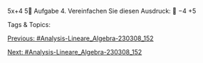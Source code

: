 5x+4
5
Aufgabe 4. Vereinfachen Sie diesen Ausdruck:

−4 +5

   Tags & Topics:
   

[Previous: #Analysis-Lineare_Algebra-230308_152](Analysis-Lineare_Algebra-230308_152.md)

[Next: #Analysis-Lineare_Algebra-230308_152](Analysis-Lineare_Algebra-230308_152.md)